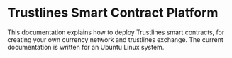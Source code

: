# Trustlines Smart Contract Platform

This documentation explains how to deploy Trustlines smart contracts, for creating your own currency network and trustlines exchange. The current documentation is written for an Ubuntu Linux system.
